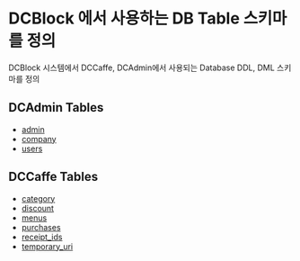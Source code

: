 # DCBlock 에서 사용하는 DB Table 스키마를 정의
DCBlock 시스템에서 DCCaffe, DCAdmin에서 사용되는 Database DDL, DML 스키마를 정의

## DCAdmin Tables
- [admin]([https://github.com/dcblock/DCDatabase/blob/master/admin.md](https://github.com/DCBlockV2/DCDatabase/blob/master/dcadmin/admin.md))
- [company](https://github.com/dcblock/DCDatabase/blob/master/company.md)
- [users](https://github.com/dcblock/DCDatabase/blob/master/users.md)

## DCCaffe Tables
- [category](https://github.com/dcblock/DCDatabase/blob/master/category.md)
- [discount](https://github.com/dcblock/DCDatabase/blob/master/discount.md)
- [menus](https://github.com/dcblock/DCDatabase/blob/master/menus.md)
- [purchases](https://github.com/dcblock/DCDatabase/blob/master/purchases.md)
- [receipt_ids](https://github.com/dcblock/DCDatabase/blob/master/receipts_ids.md)
- [temporary_uri](https://github.com/dcblock/DCDatabase/blob/master/temporary_uri.md)
